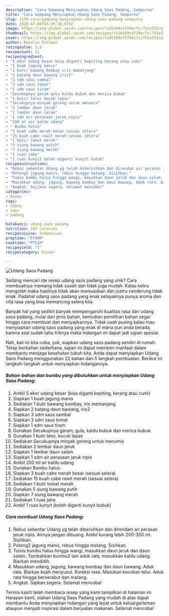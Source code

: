 ```yaml
---
description: "Cara Gampang Menyiapkan Udang Saos Padang, Sempurna"
title: "Cara Gampang Menyiapkan Udang Saos Padang, Sempurna"
slug: 1178-cara-gampang-menyiapkan-udang-saos-padang-sempurna
date: 2020-07-08T03:59:38.979Z
image: https://img-global.cpcdn.com/recipes/fa161b9c5f29ec7c/751x532cq70/udang-saos-padang-foto-resep-utama.jpg
thumbnail: https://img-global.cpcdn.com/recipes/fa161b9c5f29ec7c/751x532cq70/udang-saos-padang-foto-resep-utama.jpg
cover: https://img-global.cpcdn.com/recipes/fa161b9c5f29ec7c/751x532cq70/udang-saos-padang-foto-resep-utama.jpg
author: Rosalie Pittman
ratingvalue: 3.6
reviewcount: 11
recipeingredient:
- "5 ekor udang besar bisa diganti kepiting kerang atau cumi"
- "1 buah jagung manis"
- "1 butir bawang bombay iris memanjang"
- "2 batang daun bawang iris2"
- "3 sdm saus sambal"
- "3 sdm saus tomat"
- "1 sdm saus tiram"
- "Secukupnya garam gula kaldu bubuk dan merica bubuk"
- "1 butir telur kocok lepas"
- "Secukupnya minyak goreng untuk menumis"
- "2 lembar daun jeruk"
- "1 lembar daun salam"
- "1 sdm air perasaan jaruk nipis"
- "200 ml air kaldu udang"
- " Bumbu halus"
- "3 buah cabe merah besar sesuai selera"
- "15 buah cabe rawit merah sesuai selera"
- "1 butir tomat merah"
- "5 siung bawang putih"
- "7 siung bawang merah"
- "1 ruas jahe"
- "1 ruas kunyit boleh diganti kunyit bubuk"
recipeinstructions:
- "Rebus sebentar Udang yg telah dibersihkan dan direndam air perasan jeruk nipis. Airnya jangan dibuang. Ambil kurang lebih 200-300 ml. Sisihkan."
- "Potong2 jagung manis, rebus hingga matang. Sisihkan."
- "Tumis bumbu halus hingga wangi, masukkan daun jeruk dan daun salam. Tambahkan bumbu2 lain aduk rata, masukkan kaldu udang. Biarkan mendidih."
- "Masukkan udang, jagung, bawang bombay dan daun bawang. Aduk rata. Biarkan kuah menyusut. Koreksi rasa. Masukan kocokan telur. Aduk rata hingga berserabut dan matang."
- "Angkat. Sajikan segera. Selamat mencoba!"
categories:
- Resep
tags:
- udang
- saos
- padang

katakunci: udang saos padang 
nutrition: 193 calories
recipecuisine: Indonesian
preptime: "PT40M"
cooktime: "PT51M"
recipeyield: "1"
recipecategory: Dinner

---
```



![Udang Saos Padang](https://img-global.cpcdn.com/recipes/fa161b9c5f29ec7c/751x532cq70/udang-saos-padang-foto-resep-utama.jpg)

Sedang mencari ide resep udang saos padang yang unik? Cara membuatnya memang tidak susah dan tidak juga mudah. Kalau keliru mengolah maka hasilnya tidak akan memuaskan dan justru cenderung tidak enak. Padahal udang saos padang yang enak selayaknya punya aroma dan cita rasa yang bisa memancing selera kita.



Banyak hal yang sedikit banyak mempengaruhi kualitas rasa dari udang saos padang, mulai dari jenis bahan, kemudian pemilihan bahan segar hingga cara membuat dan menyajikannya. Tidak usah pusing kalau mau menyiapkan udang saos padang yang enak di mana pun anda berada, karena asal sudah tahu triknya maka hidangan ini dapat jadi sajian spesial.


Nah, kali ini kita coba, yuk, siapkan udang saos padang sendiri di rumah. Tetap berbahan sederhana, sajian ini dapat memberi manfaat dalam membantu menjaga kesehatan tubuh kita. Anda dapat menyiapkan Udang Saos Padang menggunakan 22 bahan dan 5 langkah pembuatan. Berikut ini langkah-langkah untuk menyiapkan hidangannya.

<!--inarticleads1-->

##### Bahan-bahan dan bumbu yang dibutuhkan untuk menyiapkan Udang Saos Padang:

1. Ambil 5 ekor udang besar (bisa diganti kepiting, kerang atau cumi)
1. Siapkan 1 buah jagung manis
1. Sediakan 1 butir bawang bombay, iris memanjang
1. Siapkan 2 batang daun bawang, iris2
1. Siapkan 3 sdm saus sambal
1. Siapkan 3 sdm saus tomat
1. Siapkan 1 sdm saus tiram
1. Gunakan Secukupnya garam, gula, kaldu bubuk dan merica bubuk
1. Gunakan 1 butir telur, kocok lepas
1. Sediakan Secukupnya minyak goreng untuk menumis
1. Sediakan 2 lembar daun jeruk
1. Siapkan 1 lembar daun salam
1. Siapkan 1 sdm air perasaan jaruk nipis
1. Ambil 200 ml air kaldu udang
1. Gunakan  Bumbu halus:
1. Siapkan 3 buah cabe merah besar (sesuai selera)
1. Sediakan 15 buah cabe rawit merah (sesuai selera)
1. Sediakan 1 butir tomat merah
1. Gunakan 5 siung bawang putih
1. Siapkan 7 siung bawang merah
1. Sediakan 1 ruas jahe
1. Ambil 1 ruas kunyit (boleh diganti kunyit bubuk)




<!--inarticleads2-->

##### Cara membuat Udang Saos Padang:

1. Rebus sebentar Udang yg telah dibersihkan dan direndam air perasan jeruk nipis. Airnya jangan dibuang. Ambil kurang lebih 200-300 ml. Sisihkan.
1. Potong2 jagung manis, rebus hingga matang. Sisihkan.
1. Tumis bumbu halus hingga wangi, masukkan daun jeruk dan daun salam. Tambahkan bumbu2 lain aduk rata, masukkan kaldu udang. Biarkan mendidih.
1. Masukkan udang, jagung, bawang bombay dan daun bawang. Aduk rata. Biarkan kuah menyusut. Koreksi rasa. Masukan kocokan telur. Aduk rata hingga berserabut dan matang.
1. Angkat. Sajikan segera. Selamat mencoba!




Terima kasih telah membaca resep yang kami tampilkan di halaman ini. Harapan kami, olahan Udang Saos Padang yang mudah di atas dapat membantu Anda menyiapkan hidangan yang lezat untuk keluarga/teman ataupun menjadi inspirasi dalam berjualan makanan. Selamat mencoba!

